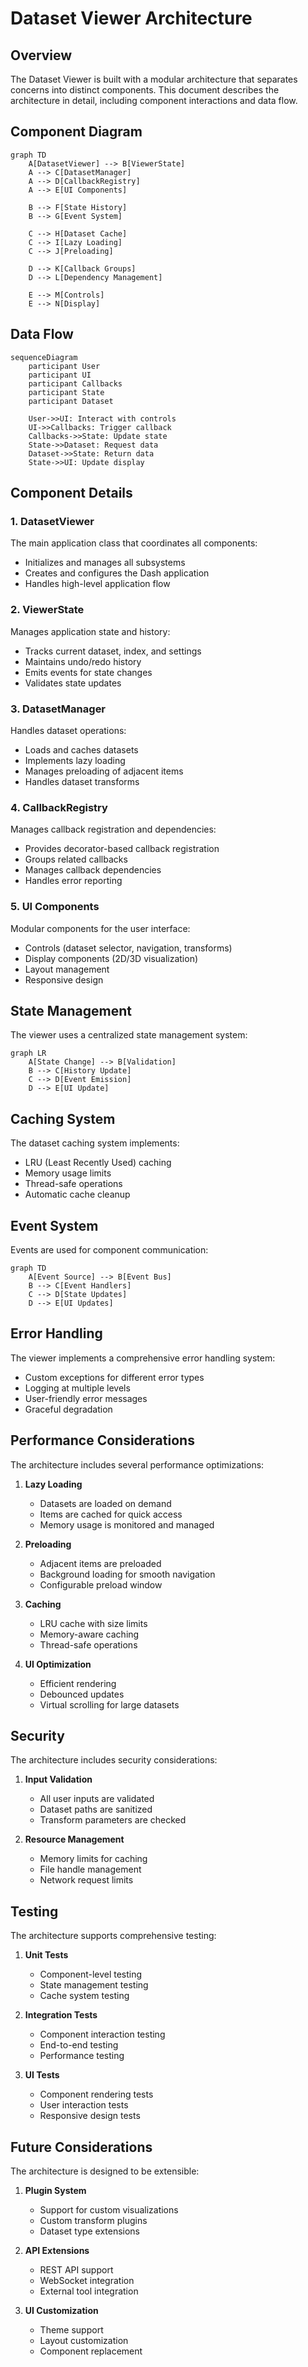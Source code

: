 # Dataset Viewer Architecture

## Overview

The Dataset Viewer is built with a modular architecture that separates concerns into distinct components. This document describes the architecture in detail, including component interactions and data flow.

## Component Diagram

```mermaid
graph TD
    A[DatasetViewer] --> B[ViewerState]
    A --> C[DatasetManager]
    A --> D[CallbackRegistry]
    A --> E[UI Components]

    B --> F[State History]
    B --> G[Event System]

    C --> H[Dataset Cache]
    C --> I[Lazy Loading]
    C --> J[Preloading]

    D --> K[Callback Groups]
    D --> L[Dependency Management]

    E --> M[Controls]
    E --> N[Display]
```

## Data Flow

```mermaid
sequenceDiagram
    participant User
    participant UI
    participant Callbacks
    participant State
    participant Dataset

    User->>UI: Interact with controls
    UI->>Callbacks: Trigger callback
    Callbacks->>State: Update state
    State->>Dataset: Request data
    Dataset->>State: Return data
    State->>UI: Update display
```

## Component Details

### 1. DatasetViewer

The main application class that coordinates all components:

- Initializes and manages all subsystems
- Creates and configures the Dash application
- Handles high-level application flow

### 2. ViewerState

Manages application state and history:

- Tracks current dataset, index, and settings
- Maintains undo/redo history
- Emits events for state changes
- Validates state updates

### 3. DatasetManager

Handles dataset operations:

- Loads and caches datasets
- Implements lazy loading
- Manages preloading of adjacent items
- Handles dataset transforms

### 4. CallbackRegistry

Manages callback registration and dependencies:

- Provides decorator-based callback registration
- Groups related callbacks
- Manages callback dependencies
- Handles error reporting

### 5. UI Components

Modular components for the user interface:

- Controls (dataset selector, navigation, transforms)
- Display components (2D/3D visualization)
- Layout management
- Responsive design

## State Management

The viewer uses a centralized state management system:

```mermaid
graph LR
    A[State Change] --> B[Validation]
    B --> C[History Update]
    C --> D[Event Emission]
    D --> E[UI Update]
```

## Caching System

The dataset caching system implements:

- LRU (Least Recently Used) caching
- Memory usage limits
- Thread-safe operations
- Automatic cache cleanup

## Event System

Events are used for component communication:

```mermaid
graph TD
    A[Event Source] --> B[Event Bus]
    B --> C[Event Handlers]
    C --> D[State Updates]
    D --> E[UI Updates]
```

## Error Handling

The viewer implements a comprehensive error handling system:

- Custom exceptions for different error types
- Logging at multiple levels
- User-friendly error messages
- Graceful degradation

## Performance Considerations

The architecture includes several performance optimizations:

1. **Lazy Loading**
   - Datasets are loaded on demand
   - Items are cached for quick access
   - Memory usage is monitored and managed

2. **Preloading**
   - Adjacent items are preloaded
   - Background loading for smooth navigation
   - Configurable preload window

3. **Caching**
   - LRU cache with size limits
   - Memory-aware caching
   - Thread-safe operations

4. **UI Optimization**
   - Efficient rendering
   - Debounced updates
   - Virtual scrolling for large datasets

## Security

The architecture includes security considerations:

1. **Input Validation**
   - All user inputs are validated
   - Dataset paths are sanitized
   - Transform parameters are checked

2. **Resource Management**
   - Memory limits for caching
   - File handle management
   - Network request limits

## Testing

The architecture supports comprehensive testing:

1. **Unit Tests**
   - Component-level testing
   - State management testing
   - Cache system testing

2. **Integration Tests**
   - Component interaction testing
   - End-to-end testing
   - Performance testing

3. **UI Tests**
   - Component rendering tests
   - User interaction tests
   - Responsive design tests

## Future Considerations

The architecture is designed to be extensible:

1. **Plugin System**
   - Support for custom visualizations
   - Custom transform plugins
   - Dataset type extensions

2. **API Extensions**
   - REST API support
   - WebSocket integration
   - External tool integration

3. **UI Customization**
   - Theme support
   - Layout customization
   - Component replacement
